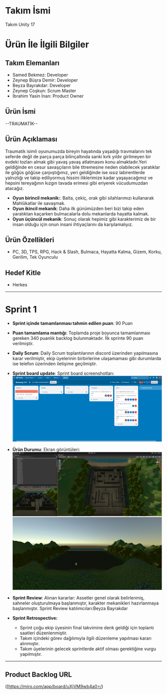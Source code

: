 # **Takım İsmi**

Takım Unity 17

# Ürün İle İlgili Bilgiler

## Takım Elemanları
- Samed Bekmez: Developer
- Zeynep Büşra Demir: Developer
- Beyza Bayrakdar: Developer
- Zeynep Coşkun: Scrum Master
- İbrahim Yasin İnan: Product Owner

## Ürün İsmi
--TRAUMATİK--
## Ürün Açıklaması
Traumatik isimli oyunumuzda bireyin hayatında yaşadığı travmalarını tek seferde değil de parça parça bilinçaltında sanki kırk yıldır girilmeyen bir evdeki tozları almak gibi yavaş yavaş atlatmasını konu almaktadır.Yeri geldiğinde en cesur savaşçıların bile titremesine neden olabilecek yaratıklar ile göğüs göğüse çarpıştığımız, yeri geldiğinde ise ıssız labirentlerde yalnızlığı ve takip ediliyormuş hissini iliklerimize kadar yaşayacağımız ve hepsini tereyağının kızgın tavada erimesi gibi eriyerek vücudumuzdan atacağız.
- **Oyun birincil mekanik:**: Balta, çekiç, orak gibi silahlarımızı kullanarak Mahlûkatlar ile savaşmak.
- **Oyun ikincil mekanik**: Daha ilk günümüzden beri bizi takip eden yaratıktan kaçarken bulmacalarla dolu mekanlarda hayatta kalmak.
- **Oyun üçüncül mekanik**: Sonuç olarak hepimiz gibi karakterimiz de bir insan olduğu için onun insani ihtiyaçlarını da karşılamalıyız.
## Ürün Özellikleri
- PC, 3D, TPS, RPG, Hack & Slash, Bulmaca, Hayatta Kalma, Gizem, Korku, Gerilim, Tek Oyunculu
## Hedef Kitle
- Herkes
---
# Sprint 1

- **Sprint içinde tamamlanması tahmin edilen puan**: 90 Puan


- **Puan tamamlama mantığı**: Toplamda proje boyunca tamamlanması gereken 340 puanlık backlog bulunmaktadır. İlk sprinte 90 puan verilmiştir.


- **Daily Scrum**: Daily Scrum toplantılarının discord üzerinden yapılmasına karar verilmiştir, ekip üyelerinin birbirlerine ulaşamaması gibi durumlarda ise telefon üzerinden iletişime geçilmiştir.  


- **Sprint board update**: Sprint board screenshotları: 
![Backlog 1](https://github.com/ZeynepCosk/Bootcamp_U17/blob/main/backlog1.png.png) 


- **Ürün Durumu**: Ekran görüntüleri:
  ![Screenshot 1](https://github.com/ZeynepCosk/Bootcamp_U17/blob/main/map2.png)
  ![Screenshot 2](https://github.com/ZeynepCosk/Bootcamp_U17/blob/main/map1.png)
- **Sprint Review**: 
Alınan kararlar: Assetler genel olarak belirlenmiş, sahneler oluşturulmaya başlanmıştır, karakter mekanikleri hazırlanmaya başlanmıştır. Sprint Review katılımcıları:Beyza Bayrakdar

- **Sprint Retrospective:**
  - Sprint çoğu ekip üyesinin final takvimine denk geldiği için toplantı saatleri düzenlenmiştir.
  - Takım içindeki görev dağılımıyla ilgili düzenleme yapılması kararı alınmıştır.
  - Takım üyelerinin gelecek sprintlerde aktif olması gerektiğine vurgu yapılmıştır.
 


---

## Product Backlog URL

([https://miro.com/app/board/uXjVM9wb4a0=/)
